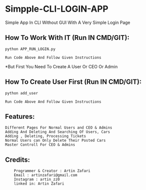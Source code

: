 # Simpple-CLI-LOGIN-APP
Simple App In CLI Without GUI With A  Very Simple Login Page



## How To Work With IT (Run IN CMD/GIT):
    python APP_RUN_LOGIN.py
    
    Run Code Above And Follow Given Instructions
    
  
  *But First You Need To Create A User Or CEO Or Admin

## How To Create User First (Run IN CMD/GIT):
    python add_user
    
    Run Code Above And Follow Given Instructions

## Features:
    Different Pages For Normal Users and CEO & Admins
    Adding And Deleting And Searching Of Users, Cars
    Adding , Deleting, Processing Tickets
    Normal Users can Only Delete Their Posted Cars
    Master Controll For CEO & Admins

## Credits:
        Programmer & Creator : Artin Zafari
        Email : artinzafari@gmail.com
        Instagram : artin_zz0
        linked in: Artin Zafari
